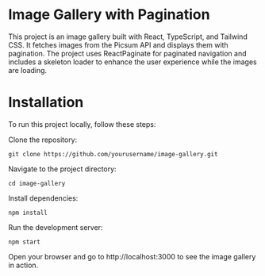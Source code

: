 # Image Gallery with Pagination

This project is an image gallery built with React, TypeScript, and Tailwind CSS. It fetches images from the Picsum API and displays them with pagination. The project uses ReactPaginate for paginated navigation and includes a skeleton loader to enhance the user experience while the images are loading.

# Installation

  To run this project locally, follow these steps:

  Clone the repository:
  
    git clone https://github.com/yourusername/image-gallery.git

  Navigate to the project directory:

    cd image-gallery
    
  Install dependencies:

    npm install

  Run the development server:

    npm start

  Open your browser and go to http://localhost:3000 to see the image gallery in action.
